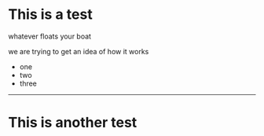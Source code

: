 # This is a test

whatever floats your boat

we are trying to get an idea of how it works

- one
- two
- three

---

# This is another test
